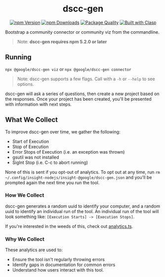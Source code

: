 <h1 align="center">
  <br>
  dscc-gen
  <br>
</h1>

<p align="center"><a href="https://www.npmjs.com/package/@google/dscc-gen"><img src="https://img.shields.io/npm/v/@google/dscc-gen.svg" alt="npm Version"></a> <a href="https://npmcharts.com/compare/@google/dscc-gen?minimal=true"><img src="https://img.shields.io/npm/dw/@google/dscc-gen.svg" alt="npm Downloads"></a> <a href="http://packagequality.com/#?package=%40google%2Fdscc-gen"><img src="http://npm.packagequality.com/shield/%40google%2Fdscc-gen.svg" alt="Package Quality"></a> <a href="https://github.com/google/clasp"><img src="https://img.shields.io/badge/built%20with-clasp-4285f4.svg" alt="Built with Clasp"></a></p>

Bootstrap a community connector or community viz from the commandline.

> Note: **dscc-gen requires npm 5.2.0 or later**

## Running

`npx @google/dscc-gen viz` or `npx @google/dscc-gen connector`

> Note: dscc-gen supports a few flags. Call with a `-h` or `--help` to see
options.

dscc-gen will ask a series of questions, then create a new project based on the
responses. Once your project has been created, you'll be presented with
information with next steps.

## What We Collect

To improve dscc-gen over time, we gather the following:

+   Start of Execution
+   Stop of Execution
+   Error Stops of Execution (i.e. an exception was thrown)
+   gsutil was not installed
+   SigInt Stop (i.e. C-c to abort running)

None of this is sent if you opt-out of analytics. To opt out at any time, run
`rm ~/.config/insight-nodejs/insight-@google/dscc-gen.json` and you'll be
prompted again the next time you run the tool.

### How We Collect

dscc-gen generates a random uuid to identify your computer, and a random uuid to
identify an individual run of the tool. An individual run of the tool will look
something like: `[Execution Starts] -> [Execution Stops]`.

If you're interested in the weeds of this, check out [analytics.ts].

### Why We Collect

These analytics are used to:

+   Ensure the tool isn't regularly throwing errors
+   Identify gaps in documentation for common errors
+   Understand how users interact with this tool.

[analytics.ts]: ./src/analytics.ts
